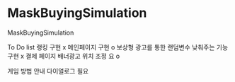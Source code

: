 # MaskBuyingSimulation
MaskBuyingSimulation


To Do list
랭킹 구현 x
메인페이지 구현 o
보상형 광고를 통한 랜덤변수 낮춰주는 기능 구현 x
결제 페이지 배너광고 위치 조정 요 o

게임 방법 안내 다이얼로그 필요

